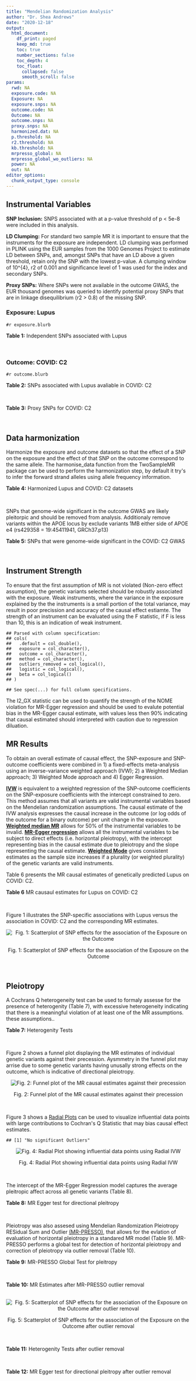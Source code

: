 ```yaml
---
title: "Mendelian Randomization Analysis"
author: "Dr. Shea Andrews"
date: "2020-12-18"
output:
  html_document:
    df_print: paged
    keep_md: true
    toc: true
    number_sections: false
    toc_depth: 4
    toc_float:
      collapsed: false
      smooth_scroll: false
params:
  rwd: NA
  exposure.code: NA
  Exposure: NA
  exposure.snps: NA
  outcome.code: NA
  Outcome: NA
  outcome.snps: NA
  proxy.snps: NA
  harmonized.dat: NA
  p.threshold: NA
  r2.threshold: NA
  kb.threshold: NA
  mrpresso_global: NA
  mrpresso_global_wo_outliers: NA
  power: NA
  out: NA
editor_options:
  chunk_output_type: console
---
```







## Instrumental Variables
**SNP Inclusion:** SNPS associated with at a p-value threshold of p < 5e-8 were included in this analysis.
<br>

**LD Clumping:** For standard two sample MR it is important to ensure that the instruments for the exposure are independent. LD clumping was performed in PLINK using the EUR samples from the 1000 Genomes Project to estimate LD between SNPs, and, amongst SNPs that have an LD above a given threshold, retain only the SNP with the lowest p-value. A clumping window of 10^{4}, r2 of 0.001 and significance level of 1 was used for the index and secondary SNPs.
<br>

**Proxy SNPs:** Where SNPs were not available in the outcome GWAS, the EUR thousand genomes was queried to identify potential proxy SNPs that are in linkage disequilibrium (r2 > 0.8) of the missing SNP.
<br>

### Exposure: Lupus
`#r exposure.blurb`
<br>

**Table 1:** Independent SNPs associated with Lupus
<div data-pagedtable="false">
  <script data-pagedtable-source type="application/json">
{"columns":[{"label":["SNP"],"name":[1],"type":["chr"],"align":["left"]},{"label":["CHROM"],"name":[2],"type":["dbl"],"align":["right"]},{"label":["POS"],"name":[3],"type":["dbl"],"align":["right"]},{"label":["REF"],"name":[4],"type":["chr"],"align":["left"]},{"label":["ALT"],"name":[5],"type":["chr"],"align":["left"]},{"label":["AF"],"name":[6],"type":["dbl"],"align":["right"]},{"label":["BETA"],"name":[7],"type":["dbl"],"align":["right"]},{"label":["SE"],"name":[8],"type":["dbl"],"align":["right"]},{"label":["Z"],"name":[9],"type":["dbl"],"align":["right"]},{"label":["P"],"name":[10],"type":["dbl"],"align":["right"]},{"label":["N"],"name":[11],"type":["dbl"],"align":["right"]},{"label":["TRAIT"],"name":[12],"type":["chr"],"align":["left"]}],"data":[{"1":"rs4661543","2":"1","3":"15229101","4":"T","5":"G","6":"0.89366400","7":"0.2744370","8":"0.04237546","9":"6.476320","10":"9.39891e-11","11":"23210","12":"Lupus"},{"1":"rs6679677","2":"1","3":"114303808","4":"C","5":"A","6":"0.13198000","7":"0.3364722","8":"0.04648538","9":"7.238238","10":"4.54552e-13","11":"23210","12":"Lupus"},{"1":"rs6671847","2":"1","3":"161478810","4":"G","5":"A","6":"0.43811600","7":"0.1988509","8":"0.02896508","9":"6.865193","10":"6.64016e-12","11":"23210","12":"Lupus"},{"1":"rs10912578","2":"1","3":"173251856","4":"A","5":"G","6":"0.69282600","7":"-0.2468600","8":"0.03099180","9":"-7.965340","10":"1.64776e-15","11":"23210","12":"Lupus"},{"1":"rs4916215","2":"1","3":"173314540","4":"C","5":"T","6":"0.77431100","7":"0.2231440","8":"0.03396932","9":"6.568970","10":"5.06636e-11","11":"23210","12":"Lupus"},{"1":"rs17849501","2":"1","3":"183542323","4":"C","5":"T","6":"0.04266520","7":"0.8109302","8":"0.04986423","9":"16.262763","10":"1.81370e-59","11":"23210","12":"Lupus"},{"1":"rs12094036","2":"1","3":"183558174","4":"T","5":"C","6":"0.06648550","7":"-0.3285041","8":"0.05785948","9":"-5.677618","10":"1.36583e-08","11":"23210","12":"Lupus"},{"1":"rs34703115","2":"2","3":"40282854","4":"T","5":"C","6":"0.05253620","7":"-0.6161861","8":"0.10477761","9":"-5.880895","10":"4.08053e-09","11":"23210","12":"Lupus"},{"1":"rs268124","2":"2","3":"65654364","4":"C","5":"T","6":"0.70927300","7":"0.1863300","8":"0.03237026","9":"5.756200","10":"8.60306e-09","11":"23210","12":"Lupus"},{"1":"rs13019891","2":"2","3":"113829869","4":"G","5":"T","6":"0.42580400","7":"-0.5621189","8":"0.02903360","9":"-19.360981","10":"1.64719e-83","11":"23210","12":"Lupus"},{"1":"rs2459611","2":"2","3":"191939187","4":"C","5":"T","6":"0.91986900","7":"0.2613650","8":"0.04524500","9":"5.776660","10":"7.62003e-09","11":"23210","12":"Lupus"},{"1":"rs4274624","2":"2","3":"191958656","4":"C","5":"T","6":"0.79354100","7":"-0.5596160","8":"0.03267912","9":"-17.124600","10":"9.73273e-66","11":"23210","12":"Lupus"},{"1":"rs10048743","2":"2","3":"213890232","4":"G","5":"T","6":"0.86960500","7":"-0.2311120","8":"0.04120563","9":"-5.608740","10":"2.03803e-08","11":"23210","12":"Lupus"},{"1":"rs10200680","2":"2","3":"223961877","4":"C","5":"T","6":"0.12876900","7":"-0.2484614","8":"0.04248350","9":"-5.848421","10":"4.96262e-09","11":"23210","12":"Lupus"},{"1":"rs2573219","2":"2","3":"233288667","4":"A","5":"C","6":"0.11355300","7":"0.5877867","8":"0.04292917","9":"13.692012","10":"1.13327e-42","11":"23210","12":"Lupus"},{"1":"rs9852014","2":"3","3":"129084581","4":"A","5":"G","6":"0.08055150","7":"0.6205765","8":"0.04927268","9":"12.594737","10":"2.25712e-36","11":"23210","12":"Lupus"},{"1":"rs1464446","2":"3","3":"146601295","4":"G","5":"T","6":"0.19522400","7":"-0.3285041","8":"0.04014973","9":"-8.181975","10":"2.79229e-16","11":"23210","12":"Lupus"},{"1":"rs13136219","2":"4","3":"102743687","4":"C","5":"T","6":"0.33503600","7":"-0.1743534","8":"0.02778696","9":"-6.274648","10":"3.50427e-10","11":"23210","12":"Lupus"},{"1":"rs4388254","2":"5","3":"133428601","4":"C","5":"T","6":"0.04080520","7":"0.3784364","8":"0.06039767","9":"6.265745","10":"3.71046e-10","11":"23210","12":"Lupus"},{"1":"rs1078324","2":"5","3":"149202268","4":"C","5":"A","6":"0.06524100","7":"-0.7133499","8":"0.07816647","9":"-9.126034","10":"7.10544e-20","11":"23210","12":"Lupus"},{"1":"rs6889239","2":"5","3":"150457771","4":"T","5":"C","6":"0.25117800","7":"0.2776317","8":"0.03173996","9":"8.747072","10":"2.18960e-18","11":"23210","12":"Lupus"},{"1":"rs2431697","2":"5","3":"159879978","4":"T","5":"C","6":"0.40740100","7":"-0.2231436","8":"0.02929643","9":"-7.616749","10":"2.60144e-14","11":"23210","12":"Lupus"},{"1":"rs12524498","2":"6","3":"31444187","4":"G","5":"T","6":"0.02318840","7":"-0.6733446","8":"0.12079282","9":"-5.574376","10":"2.48419e-08","11":"23210","12":"Lupus"},{"1":"rs389884","2":"6","3":"31940897","4":"A","5":"G","6":"0.10729800","7":"0.9282193","8":"0.04323190","9":"21.470703","10":"2.92560e-102","11":"23210","12":"Lupus"},{"1":"rs79197920","2":"6","3":"32455569","4":"C","5":"T","6":"0.65625000","7":"-0.4510760","8":"0.03341812","9":"-13.497900","10":"1.60819e-41","11":"23210","12":"Lupus"},{"1":"rs113753702","2":"6","3":"32471064","4":"T","5":"C","6":"0.43790100","7":"-0.3856625","8":"0.03422480","9":"-11.268508","10":"1.87724e-29","11":"23210","12":"Lupus"},{"1":"rs77062257","2":"6","3":"32620764","4":"A","5":"T","6":"0.16741300","7":"-0.4620355","8":"0.04802120","9":"-9.621488","10":"6.48854e-22","11":"23210","12":"Lupus"},{"1":"rs2097294","2":"6","3":"32779583","4":"C","5":"T","6":"0.00875099","7":"0.6981347","8":"0.06965172","9":"10.023223","10":"1.20508e-23","11":"23210","12":"Lupus"},{"1":"rs7768653","2":"6","3":"106574794","4":"C","5":"T","6":"0.60770100","7":"-0.2070140","8":"0.02968907","9":"-6.972740","10":"3.10827e-12","11":"23210","12":"Lupus"},{"1":"rs58721818","2":"6","3":"138243739","4":"C","5":"T","6":"0.03142030","7":"0.6575200","8":"0.07559407","9":"8.698037","10":"3.37674e-18","11":"23210","12":"Lupus"},{"1":"rs35000415","2":"7","3":"128585616","4":"C","5":"T","6":"0.14785900","7":"0.5877867","8":"0.04153895","9":"14.150252","10":"1.86090e-45","11":"23210","12":"Lupus"},{"1":"rs2736332","2":"8","3":"11339965","4":"G","5":"C","6":"0.24709300","7":"0.2776317","8":"0.03206938","9":"8.657222","10":"4.83401e-18","11":"23210","12":"Lupus"},{"1":"rs7823055","2":"8","3":"55511676","4":"G","5":"T","6":"0.57587300","7":"-0.3506570","8":"0.02862084","9":"-12.251800","10":"1.64303e-34","11":"23210","12":"Lupus"},{"1":"rs7097397","2":"10","3":"50025396","4":"G","5":"A","6":"0.35511500","7":"-0.1863296","8":"0.02871184","9":"-6.489643","10":"8.60398e-11","11":"23210","12":"Lupus"},{"1":"rs7899626","2":"10","3":"63825561","4":"C","5":"T","6":"0.32037800","7":"0.1823216","8":"0.03325319","9":"5.482830","10":"4.18576e-08","11":"23210","12":"Lupus"},{"1":"rs58688157","2":"11","3":"625085","4":"A","5":"G","6":"0.26210400","7":"-0.2231436","8":"0.03356474","9":"-6.648154","10":"2.96791e-11","11":"23210","12":"Lupus"},{"1":"rs353608","2":"11","3":"35101738","4":"A","5":"G","6":"0.53012700","7":"0.1863300","8":"0.02801977","9":"6.649930","10":"2.93228e-11","11":"23210","12":"Lupus"},{"1":"rs73050535","2":"12","3":"5012503","4":"C","5":"T","6":"0.01180100","7":"-0.7133499","8":"0.12413416","9":"-5.746604","10":"9.10536e-09","11":"23210","12":"Lupus"},{"1":"rs597808","2":"12","3":"111973358","4":"A","5":"G","6":"0.54462300","7":"-0.1625189","8":"0.02947364","9":"-5.514043","10":"3.50683e-08","11":"23210","12":"Lupus"},{"1":"rs1143679","2":"16","3":"31276811","4":"G","5":"A","6":"0.12236000","7":"0.5822156","8":"0.03998663","9":"14.560256","10":"5.02694e-48","11":"23210","12":"Lupus"},{"1":"rs13332649","2":"16","3":"85966683","4":"A","5":"G","6":"0.23690900","7":"-0.3147107","8":"0.03756825","9":"-8.377040","10":"5.42755e-17","11":"23210","12":"Lupus"},{"1":"rs143123127","2":"17","3":"38007190","4":"G","5":"A","6":"0.05919850","7":"0.4700036","8":"0.08403420","9":"5.593004","10":"2.23174e-08","11":"23210","12":"Lupus"},{"1":"rs35251378","2":"19","3":"10459969","4":"G","5":"A","6":"0.28126200","7":"-0.2357223","8":"0.03242656","9":"-7.269422","10":"3.61030e-13","11":"23210","12":"Lupus"},{"1":"rs73068668","2":"19","3":"55763262","4":"G","5":"A","6":"0.05480940","7":"-0.3147107","8":"0.05749035","9":"-5.474149","10":"4.39618e-08","11":"23210","12":"Lupus"},{"1":"rs3747093","2":"22","3":"21984379","4":"G","5":"A","6":"0.19129500","7":"0.2623643","8":"0.03450549","9":"7.603552","10":"2.88112e-14","11":"23210","12":"Lupus"}],"options":{"columns":{"min":{},"max":[10]},"rows":{"min":[10],"max":[10]},"pages":{}}}
  </script>
</div>
<br>

### Outcome: COVID: C2
`#r outcome.blurb`
<br>

**Table 2:** SNPs associated with Lupus avaliable in COVID: C2
<div data-pagedtable="false">
  <script data-pagedtable-source type="application/json">
{"columns":[{"label":["SNP"],"name":[1],"type":["chr"],"align":["left"]},{"label":["CHROM"],"name":[2],"type":["dbl"],"align":["right"]},{"label":["POS"],"name":[3],"type":["dbl"],"align":["right"]},{"label":["REF"],"name":[4],"type":["chr"],"align":["left"]},{"label":["ALT"],"name":[5],"type":["chr"],"align":["left"]},{"label":["AF"],"name":[6],"type":["dbl"],"align":["right"]},{"label":["BETA"],"name":[7],"type":["dbl"],"align":["right"]},{"label":["SE"],"name":[8],"type":["dbl"],"align":["right"]},{"label":["Z"],"name":[9],"type":["dbl"],"align":["right"]},{"label":["P"],"name":[10],"type":["dbl"],"align":["right"]},{"label":["N"],"name":[11],"type":["dbl"],"align":["right"]},{"label":["TRAIT"],"name":[12],"type":["chr"],"align":["left"]}],"data":[{"1":"rs4661543","2":"1","3":"15229101","4":"T","5":"G","6":"0.87520","7":"0.03500100","8":"0.019263","9":"1.81700670","10":"0.06922","11":"1342115","12":"covid_vs._population__eur"},{"1":"rs6679677","2":"1","3":"114303808","4":"C","5":"A","6":"0.12420","7":"-0.00375900","8":"0.017786","9":"-0.21134600","10":"0.83260","11":"1393695","12":"covid_vs._population__eur"},{"1":"rs6671847","2":"1","3":"161478810","4":"G","5":"A","6":"0.49040","7":"-0.00068728","8":"0.011037","9":"-0.06227054","10":"0.95030","11":"1377356","12":"covid_vs._population__eur"},{"1":"rs10912578","2":"1","3":"173251856","4":"A","5":"G","6":"0.67620","7":"-0.00962050","8":"0.012163","9":"-0.79096440","10":"0.42900","11":"1368900","12":"covid_vs._population__eur"},{"1":"rs4916215","2":"1","3":"173314540","4":"C","5":"T","6":"0.74240","7":"-0.02454200","8":"0.011818","9":"-2.07666272","10":"0.03783","11":"1388076","12":"covid_vs._population__eur"},{"1":"rs17849501","2":"1","3":"183542323","4":"C","5":"T","6":"0.05433","7":"-0.01777200","8":"0.024633","9":"-0.72147120","10":"0.47060","11":"1388076","12":"covid_vs._population__eur"},{"1":"rs12094036","2":"1","3":"183558174","4":"T","5":"C","6":"0.08572","7":"0.02852200","8":"0.019647","9":"1.45172291","10":"0.14660","11":"1388076","12":"covid_vs._population__eur"},{"1":"rs34703115","2":"2","3":"40282854","4":"T","5":"C","6":"0.03704","7":"-0.01998000","8":"0.029964","9":"-0.66680016","10":"0.50490","11":"1393695","12":"covid_vs._population__eur"},{"1":"rs268124","2":"2","3":"65654364","4":"C","5":"T","6":"0.71270","7":"-0.01387800","8":"0.012342","9":"-1.12445309","10":"0.26080","11":"1383639","12":"covid_vs._population__eur"},{"1":"rs13019891","2":"2","3":"113829869","4":"G","5":"T","6":"0.45130","7":"-0.00024840","8":"0.010830","9":"-0.02293629","10":"0.98170","11":"1383639","12":"covid_vs._population__eur"},{"1":"rs2459611","2":"2","3":"191939187","4":"C","5":"T","6":"0.90470","7":"0.01834300","8":"0.021945","9":"0.83586238","10":"0.40320","11":"1383639","12":"covid_vs._population__eur"},{"1":"rs4274624","2":"2","3":"191958656","4":"C","5":"T","6":"0.77220","7":"0.01726200","8":"0.017262","9":"1.00000000","10":"0.31730","11":"1298710","12":"covid_vs._population__eur"},{"1":"rs10048743","2":"2","3":"213890232","4":"G","5":"T","6":"0.83940","7":"-0.01020200","8":"0.015093","9":"-0.67594249","10":"0.49910","11":"1393692","12":"covid_vs._population__eur"},{"1":"rs10200680","2":"2","3":"223961877","4":"C","5":"T","6":"0.15220","7":"0.02346300","8":"0.014739","9":"1.59189904","10":"0.11140","11":"1393695","12":"covid_vs._population__eur"},{"1":"rs2573219","2":"2","3":"233288667","4":"A","5":"C","6":"0.09772","7":"-0.02769800","8":"0.018165","9":"-1.52480044","10":"0.12730","11":"1393695","12":"covid_vs._population__eur"},{"1":"rs9852014","2":"3","3":"129084581","4":"A","5":"G","6":"0.08196","7":"0.00571600","8":"0.020434","9":"0.27972986","10":"0.77970","11":"1383639","12":"covid_vs._population__eur"},{"1":"rs1464446","2":"3","3":"146601295","4":"G","5":"T","6":"0.19690","7":"-0.00186940","8":"0.013925","9":"-0.13424776","10":"0.89320","11":"1383911","12":"covid_vs._population__eur"},{"1":"rs13136219","2":"4","3":"102743687","4":"C","5":"T","6":"0.35930","7":"-0.00310060","8":"0.010755","9":"-0.28829382","10":"0.77310","11":"1393695","12":"covid_vs._population__eur"},{"1":"rs4388254","2":"5","3":"133428601","4":"C","5":"T","6":"0.06114","7":"-0.01474000","8":"0.025579","9":"-0.57625396","10":"0.56450","11":"1383639","12":"covid_vs._population__eur"},{"1":"rs1078324","2":"5","3":"149202268","4":"C","5":"A","6":"0.06219","7":"0.00646900","8":"0.022181","9":"0.29164600","10":"0.77060","11":"1393031","12":"covid_vs._population__eur"},{"1":"rs6889239","2":"5","3":"150457771","4":"T","5":"C","6":"0.25270","7":"-0.00959890","8":"0.012335","9":"-0.77818403","10":"0.43650","11":"1383639","12":"covid_vs._population__eur"},{"1":"rs2431697","2":"5","3":"159879978","4":"T","5":"C","6":"0.41720","7":"-0.02587200","8":"0.010485","9":"-2.46752504","10":"0.01361","11":"1393695","12":"covid_vs._population__eur"},{"1":"rs12524498","2":"6","3":"31444187","4":"G","5":"T","6":"0.03074","7":"0.03066600","8":"0.038404","9":"0.79851057","10":"0.42460","11":"1363645","12":"covid_vs._population__eur"},{"1":"rs389884","2":"6","3":"31940897","4":"A","5":"G","6":"0.11410","7":"-0.03840600","8":"0.018127","9":"-2.11871793","10":"0.03411","11":"1367760","12":"covid_vs._population__eur"},{"1":"rs77062257","2":"6","3":"32620764","4":"A","5":"T","6":"0.17790","7":"-0.03661400","8":"0.019738","9":"-1.85500051","10":"0.06360","11":"1003692","12":"covid_vs._population__eur"},{"1":"rs7768653","2":"6","3":"106574794","4":"C","5":"T","6":"0.57990","7":"0.00560330","8":"0.010732","9":"0.52211144","10":"0.60160","11":"1393031","12":"covid_vs._population__eur"},{"1":"rs58721818","2":"6","3":"138243739","4":"C","5":"T","6":"0.03517","7":"-0.03636200","8":"0.030825","9":"-1.17962693","10":"0.23810","11":"1393994","12":"covid_vs._population__eur"},{"1":"rs35000415","2":"7","3":"128585616","4":"C","5":"T","6":"0.13230","7":"0.01307100","8":"0.016473","9":"0.79348024","10":"0.42750","11":"1393995","12":"covid_vs._population__eur"},{"1":"rs2736332","2":"8","3":"11339965","4":"G","5":"C","6":"0.26020","7":"0.00309320","8":"0.011844","9":"0.26116177","10":"0.79400","11":"1393995","12":"covid_vs._population__eur"},{"1":"rs7823055","2":"8","3":"55511676","4":"G","5":"T","6":"0.56720","7":"0.02013600","8":"0.011502","9":"1.75065206","10":"0.08000","11":"1374519","12":"covid_vs._population__eur"},{"1":"rs7097397","2":"10","3":"50025396","4":"G","5":"A","6":"0.36720","7":"0.00719800","8":"0.010723","9":"0.67126737","10":"0.50200","11":"1393695","12":"covid_vs._population__eur"},{"1":"rs7899626","2":"10","3":"63825561","4":"C","5":"T","6":"0.32870","7":"0.00924020","8":"0.011634","9":"0.79424102","10":"0.42700","11":"1383639","12":"covid_vs._population__eur"},{"1":"rs58688157","2":"11","3":"625085","4":"A","5":"G","6":"0.25560","7":"0.00870480","8":"0.012131","9":"0.71756656","10":"0.47300","11":"1383639","12":"covid_vs._population__eur"},{"1":"rs353608","2":"11","3":"35101738","4":"A","5":"G","6":"0.51620","7":"0.00496870","8":"0.010825","9":"0.45900231","10":"0.64620","11":"1382975","12":"covid_vs._population__eur"},{"1":"rs73050535","2":"12","3":"5012503","4":"C","5":"T","6":"0.02308","7":"0.01788500","8":"0.036765","9":"0.48646811","10":"0.62660","11":"1387712","12":"covid_vs._population__eur"},{"1":"rs597808","2":"12","3":"111973358","4":"A","5":"G","6":"0.55100","7":"0.02314700","8":"0.010934","9":"2.11697457","10":"0.03426","11":"1377578","12":"covid_vs._population__eur"},{"1":"rs1143679","2":"16","3":"31276811","4":"G","5":"A","6":"0.11640","7":"-0.02937700","8":"0.017035","9":"-1.72450837","10":"0.08462","11":"1377878","12":"covid_vs._population__eur"},{"1":"rs13332649","2":"16","3":"85966683","4":"A","5":"G","6":"0.25580","7":"0.02694500","8":"0.012770","9":"2.11002349","10":"0.03486","11":"1393695","12":"covid_vs._population__eur"},{"1":"rs35251378","2":"19","3":"10459969","4":"G","5":"A","6":"0.27870","7":"0.02175800","8":"0.011940","9":"1.82227806","10":"0.06843","11":"1383639","12":"covid_vs._population__eur"},{"1":"rs73068668","2":"19","3":"55763262","4":"G","5":"A","6":"0.07797","7":"-0.04591500","8":"0.021013","9":"-2.18507591","10":"0.02888","11":"1383639","12":"covid_vs._population__eur"},{"1":"rs3747093","2":"22","3":"21984379","4":"G","5":"A","6":"0.22420","7":"0.00170940","8":"0.013636","9":"0.12535934","10":"0.90020","11":"1383639","12":"covid_vs._population__eur"},{"1":"rs79197920","2":"NA","3":"NA","4":"NA","5":"NA","6":"NA","7":"NA","8":"NA","9":"NA","10":"NA","11":"NA","12":"NA"},{"1":"rs113753702","2":"NA","3":"NA","4":"NA","5":"NA","6":"NA","7":"NA","8":"NA","9":"NA","10":"NA","11":"NA","12":"NA"},{"1":"rs2097294","2":"NA","3":"NA","4":"NA","5":"NA","6":"NA","7":"NA","8":"NA","9":"NA","10":"NA","11":"NA","12":"NA"},{"1":"rs143123127","2":"NA","3":"NA","4":"NA","5":"NA","6":"NA","7":"NA","8":"NA","9":"NA","10":"NA","11":"NA","12":"NA"}],"options":{"columns":{"min":{},"max":[10]},"rows":{"min":[10],"max":[10]},"pages":{}}}
  </script>
</div>
<br>

**Table 3:** Proxy SNPs for COVID: C2
<div data-pagedtable="false">
  <script data-pagedtable-source type="application/json">
{"columns":[{"label":["target_snp"],"name":[1],"type":["chr"],"align":["left"]},{"label":["proxy_snp"],"name":[2],"type":["chr"],"align":["left"]},{"label":["ld.r2"],"name":[3],"type":["dbl"],"align":["right"]},{"label":["Dprime"],"name":[4],"type":["dbl"],"align":["right"]},{"label":["PHASE"],"name":[5],"type":["chr"],"align":["left"]},{"label":["X12"],"name":[6],"type":["lgl"],"align":["right"]},{"label":["CHROM"],"name":[7],"type":["dbl"],"align":["right"]},{"label":["POS"],"name":[8],"type":["dbl"],"align":["right"]},{"label":["REF.proxy"],"name":[9],"type":["chr"],"align":["left"]},{"label":["ALT.proxy"],"name":[10],"type":["lgl"],"align":["right"]},{"label":["AF"],"name":[11],"type":["dbl"],"align":["right"]},{"label":["BETA"],"name":[12],"type":["dbl"],"align":["right"]},{"label":["SE"],"name":[13],"type":["dbl"],"align":["right"]},{"label":["Z"],"name":[14],"type":["dbl"],"align":["right"]},{"label":["P"],"name":[15],"type":["dbl"],"align":["right"]},{"label":["N"],"name":[16],"type":["dbl"],"align":["right"]},{"label":["TRAIT"],"name":[17],"type":["chr"],"align":["left"]},{"label":["ref"],"name":[18],"type":["chr"],"align":["left"]},{"label":["ref.proxy"],"name":[19],"type":["lgl"],"align":["right"]},{"label":["alt"],"name":[20],"type":["chr"],"align":["left"]},{"label":["alt.proxy"],"name":[21],"type":["chr"],"align":["left"]},{"label":["ALT"],"name":[22],"type":["chr"],"align":["left"]},{"label":["REF"],"name":[23],"type":["chr"],"align":["left"]},{"label":["proxy.outcome"],"name":[24],"type":["lgl"],"align":["right"]}],"data":[{"1":"rs143123127","2":"rs112876941","3":"1","4":"1","5":"AT/GA","6":"NA","7":"17","8":"37922804","9":"A","10":"TRUE","11":"0.04824","12":"0.017841","13":"0.028443","14":"0.6272545","15":"0.5305","16":"1393695","17":"covid_vs._population__eur","18":"A","19":"TRUE","20":"G","21":"A","22":"A","23":"G","24":"TRUE"},{"1":"rs79197920","2":"NA","3":"NA","4":"NA","5":"NA","6":"NA","7":"NA","8":"NA","9":"NA","10":"NA","11":"NA","12":"NA","13":"NA","14":"NA","15":"NA","16":"NA","17":"NA","18":"NA","19":"NA","20":"NA","21":"NA","22":"NA","23":"NA","24":"NA"},{"1":"rs113753702","2":"NA","3":"NA","4":"NA","5":"NA","6":"NA","7":"NA","8":"NA","9":"NA","10":"NA","11":"NA","12":"NA","13":"NA","14":"NA","15":"NA","16":"NA","17":"NA","18":"NA","19":"NA","20":"NA","21":"NA","22":"NA","23":"NA","24":"NA"},{"1":"rs2097294","2":"NA","3":"NA","4":"NA","5":"NA","6":"NA","7":"NA","8":"NA","9":"NA","10":"NA","11":"NA","12":"NA","13":"NA","14":"NA","15":"NA","16":"NA","17":"NA","18":"NA","19":"NA","20":"NA","21":"NA","22":"NA","23":"NA","24":"NA"}],"options":{"columns":{"min":{},"max":[10]},"rows":{"min":[10],"max":[10]},"pages":{}}}
  </script>
</div>
<br>

## Data harmonization
Harmonize the exposure and outcome datasets so that the effect of a SNP on the exposure and the effect of that SNP on the outcome correspond to the same allele. The harmonise_data function from the TwoSampleMR package can be used to perform the harmonization step, by default it try's to infer the forward strand alleles using allele frequency information.
<br>

**Table 4:** Harmonized Lupus and COVID: C2 datasets
<div data-pagedtable="false">
  <script data-pagedtable-source type="application/json">
{"columns":[{"label":["SNP"],"name":[1],"type":["chr"],"align":["left"]},{"label":["effect_allele.exposure"],"name":[2],"type":["chr"],"align":["left"]},{"label":["other_allele.exposure"],"name":[3],"type":["chr"],"align":["left"]},{"label":["effect_allele.outcome"],"name":[4],"type":["chr"],"align":["left"]},{"label":["other_allele.outcome"],"name":[5],"type":["chr"],"align":["left"]},{"label":["beta.exposure"],"name":[6],"type":["dbl"],"align":["right"]},{"label":["beta.outcome"],"name":[7],"type":["dbl"],"align":["right"]},{"label":["eaf.exposure"],"name":[8],"type":["dbl"],"align":["right"]},{"label":["eaf.outcome"],"name":[9],"type":["dbl"],"align":["right"]},{"label":["remove"],"name":[10],"type":["lgl"],"align":["right"]},{"label":["palindromic"],"name":[11],"type":["lgl"],"align":["right"]},{"label":["ambiguous"],"name":[12],"type":["lgl"],"align":["right"]},{"label":["id.outcome"],"name":[13],"type":["chr"],"align":["left"]},{"label":["chr.outcome"],"name":[14],"type":["dbl"],"align":["right"]},{"label":["pos.outcome"],"name":[15],"type":["dbl"],"align":["right"]},{"label":["se.outcome"],"name":[16],"type":["dbl"],"align":["right"]},{"label":["z.outcome"],"name":[17],"type":["dbl"],"align":["right"]},{"label":["pval.outcome"],"name":[18],"type":["dbl"],"align":["right"]},{"label":["samplesize.outcome"],"name":[19],"type":["dbl"],"align":["right"]},{"label":["outcome"],"name":[20],"type":["chr"],"align":["left"]},{"label":["mr_keep.outcome"],"name":[21],"type":["lgl"],"align":["right"]},{"label":["pval_origin.outcome"],"name":[22],"type":["chr"],"align":["left"]},{"label":["chr.exposure"],"name":[23],"type":["dbl"],"align":["right"]},{"label":["pos.exposure"],"name":[24],"type":["dbl"],"align":["right"]},{"label":["se.exposure"],"name":[25],"type":["dbl"],"align":["right"]},{"label":["z.exposure"],"name":[26],"type":["dbl"],"align":["right"]},{"label":["pval.exposure"],"name":[27],"type":["dbl"],"align":["right"]},{"label":["samplesize.exposure"],"name":[28],"type":["dbl"],"align":["right"]},{"label":["exposure"],"name":[29],"type":["chr"],"align":["left"]},{"label":["mr_keep.exposure"],"name":[30],"type":["lgl"],"align":["right"]},{"label":["pval_origin.exposure"],"name":[31],"type":["chr"],"align":["left"]},{"label":["id.exposure"],"name":[32],"type":["chr"],"align":["left"]},{"label":["action"],"name":[33],"type":["dbl"],"align":["right"]},{"label":["mr_keep"],"name":[34],"type":["lgl"],"align":["right"]},{"label":["pt"],"name":[35],"type":["dbl"],"align":["right"]},{"label":["pleitropy_keep"],"name":[36],"type":["lgl"],"align":["right"]},{"label":["mrpresso_RSSobs"],"name":[37],"type":["dbl"],"align":["right"]},{"label":["mrpresso_pval"],"name":[38],"type":["dbl"],"align":["right"]},{"label":["mrpresso_keep"],"name":[39],"type":["lgl"],"align":["right"]}],"data":[{"1":"rs10048743","2":"T","3":"G","4":"T","5":"G","6":"-0.2311120","7":"-0.01020200","8":"0.8696050","9":"0.83940","10":"FALSE","11":"FALSE","12":"FALSE","13":"woQJsp","14":"2","15":"213890232","16":"0.015093","17":"-0.67594249","18":"0.49910","19":"1393692","20":"covidhgi2020anaC2v4eur23andMe","21":"TRUE","22":"reported","23":"2","24":"213890232","25":"0.04120563","26":"-5.608740","27":"2.03803e-08","28":"23210","29":"Betham2015lupus","30":"TRUE","31":"reported","32":"NCPmuj","33":"2","34":"TRUE","35":"5e-08","36":"TRUE","37":"1.938339e-04","38":"1.0000","39":"TRUE"},{"1":"rs10200680","2":"T","3":"C","4":"T","5":"C","6":"-0.2484614","7":"0.02346300","8":"0.1287690","9":"0.15220","10":"FALSE","11":"FALSE","12":"FALSE","13":"woQJsp","14":"2","15":"223961877","16":"0.014739","17":"1.59189904","18":"0.11140","19":"1393695","20":"covidhgi2020anaC2v4eur23andMe","21":"TRUE","22":"reported","23":"2","24":"223961877","25":"0.04248350","26":"-5.848421","27":"4.96262e-09","28":"23210","29":"Betham2015lupus","30":"TRUE","31":"reported","32":"NCPmuj","33":"2","34":"TRUE","35":"5e-08","36":"TRUE","37":"3.932246e-04","38":"1.0000","39":"TRUE"},{"1":"rs1078324","2":"A","3":"C","4":"A","5":"C","6":"-0.7133499","7":"0.00646900","8":"0.0652410","9":"0.06219","10":"FALSE","11":"FALSE","12":"FALSE","13":"woQJsp","14":"5","15":"149202268","16":"0.022181","17":"0.29164600","18":"0.77060","19":"1393031","20":"covidhgi2020anaC2v4eur23andMe","21":"TRUE","22":"reported","23":"5","24":"149202268","25":"0.07816647","26":"-9.126034","27":"7.10544e-20","28":"23210","29":"Betham2015lupus","30":"TRUE","31":"reported","32":"NCPmuj","33":"2","34":"TRUE","35":"5e-08","36":"TRUE","37":"2.313566e-05","38":"1.0000","39":"TRUE"},{"1":"rs10912578","2":"G","3":"A","4":"G","5":"A","6":"-0.2468600","7":"-0.00962050","8":"0.6928260","9":"0.67620","10":"FALSE","11":"FALSE","12":"FALSE","13":"woQJsp","14":"1","15":"173251856","16":"0.012163","17":"-0.79096440","18":"0.42900","19":"1368900","20":"covidhgi2020anaC2v4eur23andMe","21":"TRUE","22":"reported","23":"1","24":"173251856","25":"0.03099180","26":"-7.965340","27":"1.64776e-15","28":"23210","29":"Betham2015lupus","30":"TRUE","31":"reported","32":"NCPmuj","33":"2","34":"TRUE","35":"5e-08","36":"TRUE","37":"1.871580e-04","38":"1.0000","39":"TRUE"},{"1":"rs1143679","2":"A","3":"G","4":"A","5":"G","6":"0.5822156","7":"-0.02937700","8":"0.1223600","9":"0.11640","10":"FALSE","11":"FALSE","12":"FALSE","13":"woQJsp","14":"16","15":"31276811","16":"0.017035","17":"-1.72450837","18":"0.08462","19":"1377878","20":"covidhgi2020anaC2v4eur23andMe","21":"TRUE","22":"reported","23":"16","24":"31276811","25":"0.03998663","26":"14.560256","27":"5.02694e-48","28":"23210","29":"Betham2015lupus","30":"TRUE","31":"reported","32":"NCPmuj","33":"2","34":"TRUE","35":"5e-08","36":"TRUE","37":"4.551073e-04","38":"1.0000","39":"TRUE"},{"1":"rs12094036","2":"C","3":"T","4":"C","5":"T","6":"-0.3285041","7":"0.02852200","8":"0.0664855","9":"0.08572","10":"FALSE","11":"FALSE","12":"FALSE","13":"woQJsp","14":"1","15":"183558174","16":"0.019647","17":"1.45172291","18":"0.14660","19":"1388076","20":"covidhgi2020anaC2v4eur23andMe","21":"TRUE","22":"reported","23":"1","24":"183558174","25":"0.05785948","26":"-5.677618","27":"1.36583e-08","28":"23210","29":"Betham2015lupus","30":"TRUE","31":"reported","32":"NCPmuj","33":"2","34":"TRUE","35":"5e-08","36":"TRUE","37":"5.609909e-04","38":"1.0000","39":"TRUE"},{"1":"rs12524498","2":"T","3":"G","4":"T","5":"G","6":"-0.6733446","7":"0.03066600","8":"0.0231884","9":"0.03074","10":"FALSE","11":"FALSE","12":"FALSE","13":"woQJsp","14":"6","15":"31444187","16":"0.038404","17":"0.79851057","18":"0.42460","19":"1363645","20":"covidhgi2020anaC2v4eur23andMe","21":"TRUE","22":"reported","23":"6","24":"31444187","25":"0.12079282","26":"-5.574376","27":"2.48419e-08","28":"23210","29":"Betham2015lupus","30":"TRUE","31":"reported","32":"NCPmuj","33":"2","34":"TRUE","35":"5e-08","36":"TRUE","37":"4.186112e-04","38":"1.0000","39":"TRUE"},{"1":"rs13019891","2":"T","3":"G","4":"T","5":"G","6":"-0.5621189","7":"-0.00024840","8":"0.4258040","9":"0.45130","10":"FALSE","11":"FALSE","12":"FALSE","13":"woQJsp","14":"2","15":"113829869","16":"0.010830","17":"-0.02293629","18":"0.98170","19":"1383639","20":"covidhgi2020anaC2v4eur23andMe","21":"TRUE","22":"reported","23":"2","24":"113829869","25":"0.02903360","26":"-19.360981","27":"1.64719e-83","28":"23210","29":"Betham2015lupus","30":"TRUE","31":"reported","32":"NCPmuj","33":"2","34":"TRUE","35":"5e-08","36":"TRUE","37":"1.013288e-04","38":"1.0000","39":"TRUE"},{"1":"rs13136219","2":"T","3":"C","4":"T","5":"C","6":"-0.1743534","7":"-0.00310060","8":"0.3350360","9":"0.35930","10":"FALSE","11":"FALSE","12":"FALSE","13":"woQJsp","14":"4","15":"102743687","16":"0.010755","17":"-0.28829382","18":"0.77310","19":"1393695","20":"covidhgi2020anaC2v4eur23andMe","21":"TRUE","22":"reported","23":"4","24":"102743687","25":"0.02778696","26":"-6.274648","27":"3.50427e-10","28":"23210","29":"Betham2015lupus","30":"TRUE","31":"reported","32":"NCPmuj","33":"2","34":"TRUE","35":"5e-08","36":"TRUE","37":"3.446217e-05","38":"1.0000","39":"TRUE"},{"1":"rs13332649","2":"G","3":"A","4":"G","5":"A","6":"-0.3147107","7":"0.02694500","8":"0.2369090","9":"0.25580","10":"FALSE","11":"FALSE","12":"FALSE","13":"woQJsp","14":"16","15":"85966683","16":"0.012770","17":"2.11002349","18":"0.03486","19":"1393695","20":"covidhgi2020anaC2v4eur23andMe","21":"TRUE","22":"reported","23":"16","24":"85966683","25":"0.03756825","26":"-8.377040","27":"5.42755e-17","28":"23210","29":"Betham2015lupus","30":"TRUE","31":"reported","32":"NCPmuj","33":"2","34":"TRUE","35":"5e-08","36":"TRUE","37":"5.110982e-04","38":"1.0000","39":"TRUE"},{"1":"rs143123127","2":"A","3":"G","4":"A","5":"G","6":"0.4700036","7":"0.01784100","8":"0.0591985","9":"0.04824","10":"FALSE","11":"FALSE","12":"FALSE","13":"woQJsp","14":"17","15":"37922804","16":"0.028443","17":"0.62725451","18":"0.53050","19":"1393695","20":"covidhgi2020anaC2v4eur23andMe","21":"TRUE","22":"reported","23":"17","24":"38007190","25":"0.08403420","26":"5.593004","27":"2.23174e-08","28":"23210","29":"Betham2015lupus","30":"TRUE","31":"reported","32":"NCPmuj","33":"2","34":"TRUE","35":"5e-08","36":"TRUE","37":"6.461356e-04","38":"1.0000","39":"TRUE"},{"1":"rs1464446","2":"T","3":"G","4":"T","5":"G","6":"-0.3285041","7":"-0.00186940","8":"0.1952240","9":"0.19690","10":"FALSE","11":"FALSE","12":"FALSE","13":"woQJsp","14":"3","15":"146601295","16":"0.013925","17":"-0.13424776","18":"0.89320","19":"1383911","20":"covidhgi2020anaC2v4eur23andMe","21":"TRUE","22":"reported","23":"3","24":"146601295","25":"0.04014973","26":"-8.181975","27":"2.79229e-16","28":"23210","29":"Betham2015lupus","30":"TRUE","31":"reported","32":"NCPmuj","33":"2","34":"TRUE","35":"5e-08","36":"TRUE","37":"5.084704e-05","38":"1.0000","39":"TRUE"},{"1":"rs17849501","2":"T","3":"C","4":"T","5":"C","6":"0.8109302","7":"-0.01777200","8":"0.0426652","9":"0.05433","10":"FALSE","11":"FALSE","12":"FALSE","13":"woQJsp","14":"1","15":"183542323","16":"0.024633","17":"-0.72147120","18":"0.47060","19":"1388076","20":"covidhgi2020anaC2v4eur23andMe","21":"TRUE","22":"reported","23":"1","24":"183542323","25":"0.04986423","26":"16.262763","27":"1.81370e-59","28":"23210","29":"Betham2015lupus","30":"TRUE","31":"reported","32":"NCPmuj","33":"2","34":"TRUE","35":"5e-08","36":"TRUE","37":"2.929023e-05","38":"1.0000","39":"TRUE"},{"1":"rs2431697","2":"C","3":"T","4":"C","5":"T","6":"-0.2231436","7":"-0.02587200","8":"0.4074010","9":"0.41720","10":"FALSE","11":"FALSE","12":"FALSE","13":"woQJsp","14":"5","15":"159879978","16":"0.010485","17":"-2.46752504","18":"0.01361","19":"1393695","20":"covidhgi2020anaC2v4eur23andMe","21":"TRUE","22":"reported","23":"5","24":"159879978","25":"0.02929643","26":"-7.616749","27":"2.60144e-14","28":"23210","29":"Betham2015lupus","30":"TRUE","31":"reported","32":"NCPmuj","33":"2","34":"TRUE","35":"5e-08","36":"TRUE","37":"8.928357e-04","38":"0.2772","39":"TRUE"},{"1":"rs2459611","2":"T","3":"C","4":"T","5":"C","6":"0.2613650","7":"0.01834300","8":"0.9198690","9":"0.90470","10":"FALSE","11":"FALSE","12":"FALSE","13":"woQJsp","14":"2","15":"191939187","16":"0.021945","17":"0.83586238","18":"0.40320","19":"1383639","20":"covidhgi2020anaC2v4eur23andMe","21":"TRUE","22":"reported","23":"2","24":"191939187","25":"0.04524500","26":"5.776660","27":"7.62003e-09","28":"23210","29":"Betham2015lupus","30":"TRUE","31":"reported","32":"NCPmuj","33":"2","34":"TRUE","35":"5e-08","36":"TRUE","37":"5.076260e-04","38":"1.0000","39":"TRUE"},{"1":"rs2573219","2":"C","3":"A","4":"C","5":"A","6":"0.5877867","7":"-0.02769800","8":"0.1135530","9":"0.09772","10":"FALSE","11":"FALSE","12":"FALSE","13":"woQJsp","14":"2","15":"233288667","16":"0.018165","17":"-1.52480044","18":"0.12730","19":"1393695","20":"covidhgi2020anaC2v4eur23andMe","21":"TRUE","22":"reported","23":"2","24":"233288667","25":"0.04292917","26":"13.692012","27":"1.13327e-42","28":"23210","29":"Betham2015lupus","30":"TRUE","31":"reported","32":"NCPmuj","33":"2","34":"TRUE","35":"5e-08","36":"TRUE","37":"3.756731e-04","38":"1.0000","39":"TRUE"},{"1":"rs268124","2":"T","3":"C","4":"T","5":"C","6":"0.1863300","7":"-0.01387800","8":"0.7092730","9":"0.71270","10":"FALSE","11":"FALSE","12":"FALSE","13":"woQJsp","14":"2","15":"65654364","16":"0.012342","17":"-1.12445309","18":"0.26080","19":"1383639","20":"covidhgi2020anaC2v4eur23andMe","21":"TRUE","22":"reported","23":"2","24":"65654364","25":"0.03237026","26":"5.756200","27":"8.60306e-09","28":"23210","29":"Betham2015lupus","30":"TRUE","31":"reported","32":"NCPmuj","33":"2","34":"TRUE","35":"5e-08","36":"TRUE","37":"1.228834e-04","38":"1.0000","39":"TRUE"},{"1":"rs2736332","2":"C","3":"G","4":"C","5":"G","6":"0.2776317","7":"0.00309320","8":"0.2470930","9":"0.26020","10":"FALSE","11":"TRUE","12":"FALSE","13":"woQJsp","14":"8","15":"11339965","16":"0.011844","17":"0.26116177","18":"0.79400","19":"1393995","20":"covidhgi2020anaC2v4eur23andMe","21":"TRUE","22":"reported","23":"8","24":"11339965","25":"0.03206938","26":"8.657222","27":"4.83401e-18","28":"23210","29":"Betham2015lupus","30":"TRUE","31":"reported","32":"NCPmuj","33":"2","34":"TRUE","35":"5e-08","36":"TRUE","37":"5.733641e-05","38":"1.0000","39":"TRUE"},{"1":"rs34703115","2":"C","3":"T","4":"C","5":"T","6":"-0.6161861","7":"-0.01998000","8":"0.0525362","9":"0.03704","10":"FALSE","11":"FALSE","12":"FALSE","13":"woQJsp","14":"2","15":"40282854","16":"0.029964","17":"-0.66680016","18":"0.50490","19":"1393695","20":"covidhgi2020anaC2v4eur23andMe","21":"TRUE","22":"reported","23":"2","24":"40282854","25":"0.10477761","26":"-5.880895","27":"4.08053e-09","28":"23210","29":"Betham2015lupus","30":"TRUE","31":"reported","32":"NCPmuj","33":"2","34":"TRUE","35":"5e-08","36":"TRUE","37":"9.036047e-04","38":"1.0000","39":"TRUE"},{"1":"rs35000415","2":"T","3":"C","4":"T","5":"C","6":"0.5877867","7":"0.01307100","8":"0.1478590","9":"0.13230","10":"FALSE","11":"FALSE","12":"FALSE","13":"woQJsp","14":"7","15":"128585616","16":"0.016473","17":"0.79348024","18":"0.42750","19":"1393995","20":"covidhgi2020anaC2v4eur23andMe","21":"TRUE","22":"reported","23":"7","24":"128585616","25":"0.04153895","26":"14.150252","27":"1.86090e-45","28":"23210","29":"Betham2015lupus","30":"TRUE","31":"reported","32":"NCPmuj","33":"2","34":"TRUE","35":"5e-08","36":"TRUE","37":"5.472982e-04","38":"1.0000","39":"TRUE"},{"1":"rs35251378","2":"A","3":"G","4":"A","5":"G","6":"-0.2357223","7":"0.02175800","8":"0.2812620","9":"0.27870","10":"FALSE","11":"FALSE","12":"FALSE","13":"woQJsp","14":"19","15":"10459969","16":"0.011940","17":"1.82227806","18":"0.06843","19":"1383639","20":"covidhgi2020anaC2v4eur23andMe","21":"TRUE","22":"reported","23":"19","24":"10459969","25":"0.03242656","26":"-7.269422","27":"3.61030e-13","28":"23210","29":"Betham2015lupus","30":"TRUE","31":"reported","32":"NCPmuj","33":"2","34":"TRUE","35":"5e-08","36":"TRUE","37":"3.379750e-04","38":"1.0000","39":"TRUE"},{"1":"rs353608","2":"G","3":"A","4":"G","5":"A","6":"0.1863300","7":"0.00496870","8":"0.5301270","9":"0.51620","10":"FALSE","11":"FALSE","12":"FALSE","13":"woQJsp","14":"11","15":"35101738","16":"0.010825","17":"0.45900231","18":"0.64620","19":"1382975","20":"covidhgi2020anaC2v4eur23andMe","21":"TRUE","22":"reported","23":"11","24":"35101738","25":"0.02801977","26":"6.649930","27":"2.93228e-11","28":"23210","29":"Betham2015lupus","30":"TRUE","31":"reported","32":"NCPmuj","33":"2","34":"TRUE","35":"5e-08","36":"TRUE","37":"6.331753e-05","38":"1.0000","39":"TRUE"},{"1":"rs3747093","2":"A","3":"G","4":"A","5":"G","6":"0.2623643","7":"0.00170940","8":"0.1912950","9":"0.22420","10":"FALSE","11":"FALSE","12":"FALSE","13":"woQJsp","14":"22","15":"21984379","16":"0.013636","17":"0.12535934","18":"0.90020","19":"1383639","20":"covidhgi2020anaC2v4eur23andMe","21":"TRUE","22":"reported","23":"22","24":"21984379","25":"0.03450549","26":"7.603552","27":"2.88112e-14","28":"23210","29":"Betham2015lupus","30":"TRUE","31":"reported","32":"NCPmuj","33":"2","34":"TRUE","35":"5e-08","36":"TRUE","37":"3.447444e-05","38":"1.0000","39":"TRUE"},{"1":"rs389884","2":"G","3":"A","4":"G","5":"A","6":"0.9282193","7":"-0.03840600","8":"0.1072980","9":"0.11410","10":"FALSE","11":"FALSE","12":"FALSE","13":"woQJsp","14":"6","15":"31940897","16":"0.018127","17":"-2.11871793","18":"0.03411","19":"1367760","20":"covidhgi2020anaC2v4eur23andMe","21":"TRUE","22":"reported","23":"6","24":"31940897","25":"0.04323190","26":"21.470703","27":"2.92560e-102","28":"23210","29":"Betham2015lupus","30":"TRUE","31":"reported","32":"NCPmuj","33":"2","34":"TRUE","35":"5e-08","36":"TRUE","37":"7.186242e-04","38":"1.0000","39":"TRUE"},{"1":"rs4274624","2":"T","3":"C","4":"T","5":"C","6":"-0.5596160","7":"0.01726200","8":"0.7935410","9":"0.77220","10":"FALSE","11":"FALSE","12":"FALSE","13":"woQJsp","14":"2","15":"191958656","16":"0.017262","17":"1.00000000","18":"0.31730","19":"1298710","20":"covidhgi2020anaC2v4eur23andMe","21":"TRUE","22":"reported","23":"2","24":"191958656","25":"0.03267912","26":"-17.124600","27":"9.73273e-66","28":"23210","29":"Betham2015lupus","30":"TRUE","31":"reported","32":"NCPmuj","33":"2","34":"TRUE","35":"5e-08","36":"TRUE","37":"8.005263e-05","38":"1.0000","39":"TRUE"},{"1":"rs4388254","2":"T","3":"C","4":"T","5":"C","6":"0.3784364","7":"-0.01474000","8":"0.0408052","9":"0.06114","10":"FALSE","11":"FALSE","12":"FALSE","13":"woQJsp","14":"5","15":"133428601","16":"0.025579","17":"-0.57625396","18":"0.56450","19":"1383639","20":"covidhgi2020anaC2v4eur23andMe","21":"TRUE","22":"reported","23":"5","24":"133428601","25":"0.06039767","26":"6.265745","27":"3.71046e-10","28":"23210","29":"Betham2015lupus","30":"TRUE","31":"reported","32":"NCPmuj","33":"2","34":"TRUE","35":"5e-08","36":"TRUE","37":"7.993626e-05","38":"1.0000","39":"TRUE"},{"1":"rs4661543","2":"G","3":"T","4":"G","5":"T","6":"0.2744370","7":"0.03500100","8":"0.8936640","9":"0.87520","10":"FALSE","11":"FALSE","12":"FALSE","13":"woQJsp","14":"1","15":"15229101","16":"0.019263","17":"1.81700670","18":"0.06922","19":"1342115","20":"covidhgi2020anaC2v4eur23andMe","21":"TRUE","22":"reported","23":"1","24":"15229101","25":"0.04237546","26":"6.476320","27":"9.39891e-11","28":"23210","29":"Betham2015lupus","30":"TRUE","31":"reported","32":"NCPmuj","33":"2","34":"TRUE","35":"5e-08","36":"TRUE","37":"1.567018e-03","38":"1.0000","39":"TRUE"},{"1":"rs4916215","2":"T","3":"C","4":"T","5":"C","6":"0.2231440","7":"-0.02454200","8":"0.7743110","9":"0.74240","10":"FALSE","11":"FALSE","12":"FALSE","13":"woQJsp","14":"1","15":"173314540","16":"0.011818","17":"-2.07666272","18":"0.03783","19":"1388076","20":"covidhgi2020anaC2v4eur23andMe","21":"TRUE","22":"reported","23":"1","24":"173314540","25":"0.03396932","26":"6.568970","27":"5.06636e-11","28":"23210","29":"Betham2015lupus","30":"TRUE","31":"reported","32":"NCPmuj","33":"2","34":"TRUE","35":"5e-08","36":"TRUE","37":"4.571817e-04","38":"1.0000","39":"TRUE"},{"1":"rs58688157","2":"G","3":"A","4":"G","5":"A","6":"-0.2231436","7":"0.00870480","8":"0.2621040","9":"0.25560","10":"FALSE","11":"FALSE","12":"FALSE","13":"woQJsp","14":"11","15":"625085","16":"0.012131","17":"0.71756656","18":"0.47300","19":"1383639","20":"covidhgi2020anaC2v4eur23andMe","21":"TRUE","22":"reported","23":"11","24":"625085","25":"0.03356474","26":"-6.648154","27":"2.96791e-11","28":"23210","29":"Betham2015lupus","30":"TRUE","31":"reported","32":"NCPmuj","33":"2","34":"TRUE","35":"5e-08","36":"TRUE","37":"2.820727e-05","38":"1.0000","39":"TRUE"},{"1":"rs58721818","2":"T","3":"C","4":"T","5":"C","6":"0.6575200","7":"-0.03636200","8":"0.0314203","9":"0.03517","10":"FALSE","11":"FALSE","12":"FALSE","13":"woQJsp","14":"6","15":"138243739","16":"0.030825","17":"-1.17962693","18":"0.23810","19":"1393994","20":"covidhgi2020anaC2v4eur23andMe","21":"TRUE","22":"reported","23":"6","24":"138243739","25":"0.07559407","26":"8.698037","27":"3.37674e-18","28":"23210","29":"Betham2015lupus","30":"TRUE","31":"reported","32":"NCPmuj","33":"2","34":"TRUE","35":"5e-08","36":"TRUE","37":"7.094485e-04","38":"1.0000","39":"TRUE"},{"1":"rs597808","2":"G","3":"A","4":"G","5":"A","6":"-0.1625189","7":"0.02314700","8":"0.5446230","9":"0.55100","10":"FALSE","11":"FALSE","12":"FALSE","13":"woQJsp","14":"12","15":"111973358","16":"0.010934","17":"2.11697457","18":"0.03426","19":"1377578","20":"covidhgi2020anaC2v4eur23andMe","21":"TRUE","22":"reported","23":"12","24":"111973358","25":"0.02947364","26":"-5.514043","27":"3.50683e-08","28":"23210","29":"Betham2015lupus","30":"TRUE","31":"reported","32":"NCPmuj","33":"2","34":"TRUE","35":"5e-08","36":"TRUE","37":"4.329353e-04","38":"1.0000","39":"TRUE"},{"1":"rs6671847","2":"A","3":"G","4":"A","5":"G","6":"0.1988509","7":"-0.00068728","8":"0.4381160","9":"0.49040","10":"FALSE","11":"FALSE","12":"FALSE","13":"woQJsp","14":"1","15":"161478810","16":"0.011037","17":"-0.06227054","18":"0.95030","19":"1377356","20":"covidhgi2020anaC2v4eur23andMe","21":"TRUE","22":"reported","23":"1","24":"161478810","25":"0.02896508","26":"6.865193","27":"6.64016e-12","28":"23210","29":"Betham2015lupus","30":"TRUE","31":"reported","32":"NCPmuj","33":"2","34":"TRUE","35":"5e-08","36":"TRUE","37":"5.918830e-06","38":"1.0000","39":"TRUE"},{"1":"rs6679677","2":"A","3":"C","4":"A","5":"C","6":"0.3364722","7":"-0.00375900","8":"0.1319800","9":"0.12420","10":"FALSE","11":"FALSE","12":"FALSE","13":"woQJsp","14":"1","15":"114303808","16":"0.017786","17":"-0.21134600","18":"0.83260","19":"1393695","20":"covidhgi2020anaC2v4eur23andMe","21":"TRUE","22":"reported","23":"1","24":"114303808","25":"0.04648538","26":"7.238238","27":"4.54552e-13","28":"23210","29":"Betham2015lupus","30":"TRUE","31":"reported","32":"NCPmuj","33":"2","34":"TRUE","35":"5e-08","36":"TRUE","37":"2.215120e-06","38":"1.0000","39":"TRUE"},{"1":"rs6889239","2":"C","3":"T","4":"C","5":"T","6":"0.2776317","7":"-0.00959890","8":"0.2511780","9":"0.25270","10":"FALSE","11":"FALSE","12":"FALSE","13":"woQJsp","14":"5","15":"150457771","16":"0.012335","17":"-0.77818403","18":"0.43650","19":"1383639","20":"covidhgi2020anaC2v4eur23andMe","21":"TRUE","22":"reported","23":"5","24":"150457771","25":"0.03173996","26":"8.747072","27":"2.18960e-18","28":"23210","29":"Betham2015lupus","30":"TRUE","31":"reported","32":"NCPmuj","33":"2","34":"TRUE","35":"5e-08","36":"TRUE","37":"2.912129e-05","38":"1.0000","39":"TRUE"},{"1":"rs7097397","2":"A","3":"G","4":"A","5":"G","6":"-0.1863296","7":"0.00719800","8":"0.3551150","9":"0.36720","10":"FALSE","11":"FALSE","12":"FALSE","13":"woQJsp","14":"10","15":"50025396","16":"0.010723","17":"0.67126737","18":"0.50200","19":"1393695","20":"covidhgi2020anaC2v4eur23andMe","21":"TRUE","22":"reported","23":"10","24":"50025396","25":"0.02871184","26":"-6.489643","27":"8.60398e-11","28":"23210","29":"Betham2015lupus","30":"TRUE","31":"reported","32":"NCPmuj","33":"2","34":"TRUE","35":"5e-08","36":"TRUE","37":"1.898109e-05","38":"1.0000","39":"TRUE"},{"1":"rs73050535","2":"T","3":"C","4":"T","5":"C","6":"-0.7133499","7":"0.01788500","8":"0.0118010","9":"0.02308","10":"FALSE","11":"FALSE","12":"FALSE","13":"woQJsp","14":"12","15":"5012503","16":"0.036765","17":"0.48646811","18":"0.62660","19":"1387712","20":"covidhgi2020anaC2v4eur23andMe","21":"TRUE","22":"reported","23":"12","24":"5012503","25":"0.12413416","26":"-5.746604","27":"9.10536e-09","28":"23210","29":"Betham2015lupus","30":"TRUE","31":"reported","32":"NCPmuj","33":"2","34":"TRUE","35":"5e-08","36":"TRUE","37":"4.774501e-05","38":"1.0000","39":"TRUE"},{"1":"rs73068668","2":"A","3":"G","4":"A","5":"G","6":"-0.3147107","7":"-0.04591500","8":"0.0548094","9":"0.07797","10":"FALSE","11":"FALSE","12":"FALSE","13":"woQJsp","14":"19","15":"55763262","16":"0.021013","17":"-2.18507591","18":"0.02888","19":"1383639","20":"covidhgi2020anaC2v4eur23andMe","21":"TRUE","22":"reported","23":"19","24":"55763262","25":"0.05749035","26":"-5.474149","27":"4.39618e-08","28":"23210","29":"Betham2015lupus","30":"TRUE","31":"reported","32":"NCPmuj","33":"2","34":"TRUE","35":"5e-08","36":"TRUE","37":"2.627995e-03","38":"0.5334","39":"TRUE"},{"1":"rs77062257","2":"T","3":"A","4":"T","5":"A","6":"-0.4620355","7":"-0.03661400","8":"0.1674130","9":"0.17790","10":"FALSE","11":"TRUE","12":"FALSE","13":"woQJsp","14":"6","15":"32620764","16":"0.019738","17":"-1.85500051","18":"0.06360","19":"1003692","20":"covidhgi2020anaC2v4eur23andMe","21":"TRUE","22":"reported","23":"6","24":"32620764","25":"0.04802120","26":"-9.621488","27":"6.48854e-22","28":"23210","29":"Betham2015lupus","30":"TRUE","31":"reported","32":"NCPmuj","33":"2","34":"TRUE","35":"5e-08","36":"TRUE","37":"2.004688e-03","38":"1.0000","39":"TRUE"},{"1":"rs7768653","2":"T","3":"C","4":"T","5":"C","6":"-0.2070140","7":"0.00560330","8":"0.6077010","9":"0.57990","10":"FALSE","11":"FALSE","12":"FALSE","13":"woQJsp","14":"6","15":"106574794","16":"0.010732","17":"0.52211144","18":"0.60160","19":"1393031","20":"covidhgi2020anaC2v4eur23andMe","21":"TRUE","22":"reported","23":"6","24":"106574794","25":"0.02968907","26":"-6.972740","27":"3.10827e-12","28":"23210","29":"Betham2015lupus","30":"TRUE","31":"reported","32":"NCPmuj","33":"2","34":"TRUE","35":"5e-08","36":"TRUE","37":"5.876691e-06","38":"1.0000","39":"TRUE"},{"1":"rs7823055","2":"T","3":"G","4":"T","5":"G","6":"-0.3506570","7":"0.02013600","8":"0.5758730","9":"0.56720","10":"FALSE","11":"FALSE","12":"FALSE","13":"woQJsp","14":"8","15":"55511676","16":"0.011502","17":"1.75065206","18":"0.08000","19":"1374519","20":"covidhgi2020anaC2v4eur23andMe","21":"TRUE","22":"reported","23":"8","24":"55511676","25":"0.02862084","26":"-12.251800","27":"1.64303e-34","28":"23210","29":"Betham2015lupus","30":"TRUE","31":"reported","32":"NCPmuj","33":"2","34":"TRUE","35":"5e-08","36":"TRUE","37":"2.328141e-04","38":"1.0000","39":"TRUE"},{"1":"rs7899626","2":"T","3":"C","4":"T","5":"C","6":"0.1823216","7":"0.00924020","8":"0.3203780","9":"0.32870","10":"FALSE","11":"FALSE","12":"FALSE","13":"woQJsp","14":"10","15":"63825561","16":"0.011634","17":"0.79424102","18":"0.42700","19":"1383639","20":"covidhgi2020anaC2v4eur23andMe","21":"TRUE","22":"reported","23":"10","24":"63825561","25":"0.03325319","26":"5.482830","27":"4.18576e-08","28":"23210","29":"Betham2015lupus","30":"TRUE","31":"reported","32":"NCPmuj","33":"2","34":"TRUE","35":"5e-08","36":"TRUE","37":"1.486448e-04","38":"1.0000","39":"TRUE"},{"1":"rs9852014","2":"G","3":"A","4":"G","5":"A","6":"0.6205765","7":"0.00571600","8":"0.0805515","9":"0.08196","10":"FALSE","11":"FALSE","12":"FALSE","13":"woQJsp","14":"3","15":"129084581","16":"0.020434","17":"0.27972986","18":"0.77970","19":"1383639","20":"covidhgi2020anaC2v4eur23andMe","21":"TRUE","22":"reported","23":"3","24":"129084581","25":"0.04927268","26":"12.594737","27":"2.25712e-36","28":"23210","29":"Betham2015lupus","30":"TRUE","31":"reported","32":"NCPmuj","33":"2","34":"TRUE","35":"5e-08","36":"TRUE","37":"2.542154e-04","38":"1.0000","39":"TRUE"}],"options":{"columns":{"min":{},"max":[10]},"rows":{"min":[10],"max":[10]},"pages":{}}}
  </script>
</div>
<br>

SNPs that genome-wide significant in the outcome GWAS are likely pleitorpic and should be removed from analysis. Additionaly remove variants within the APOE locus by exclude variants 1MB either side of APOE e4 (rs429358 = 19:45411941, GRCh37.p13)
<br>


**Table 5:** SNPs that were genome-wide significant in the COVID: C2 GWAS
<div data-pagedtable="false">
  <script data-pagedtable-source type="application/json">
{"columns":[{"label":["SNP"],"name":[1],"type":["chr"],"align":["left"]},{"label":["chr.outcome"],"name":[2],"type":["dbl"],"align":["right"]},{"label":["pos.outcome"],"name":[3],"type":["dbl"],"align":["right"]},{"label":["pval.exposure"],"name":[4],"type":["dbl"],"align":["right"]},{"label":["pval.outcome"],"name":[5],"type":["dbl"],"align":["right"]}],"data":[],"options":{"columns":{"min":{},"max":[10]},"rows":{"min":[10],"max":[10]},"pages":{}}}
  </script>
</div>
<br>


## Instrument Strength
To ensure that the first assumption of MR is not violated (Non-zero effect assumption), the genetic variants selected should be robustly associated with the exposure. Weak instruments, where the variance in the exposure explained by the the instruments is a small portion of the total variance, may result in poor precission and accuracy of the causal effect estiamte. The strength of an instrument can be evaluated using the F statistic, if F is less than 10, this is an indication of weak instrument.


```
## Parsed with column specification:
## cols(
##   .default = col_double(),
##   exposure = col_character(),
##   outcome = col_character(),
##   method = col_character(),
##   outliers_removed = col_logical(),
##   logistic = col_logical(),
##   beta = col_logical()
## )
```

```
## See spec(...) for full column specifications.
```

<div data-pagedtable="false">
  <script data-pagedtable-source type="application/json">
{"columns":[{"label":["outliers_removed"],"name":[1],"type":["lgl"],"align":["right"]},{"label":["pve.exposure"],"name":[2],"type":["dbl"],"align":["right"]},{"label":["F"],"name":[3],"type":["dbl"],"align":["right"]},{"label":["Alpha"],"name":[4],"type":["dbl"],"align":["right"]},{"label":["NCP"],"name":[5],"type":["dbl"],"align":["right"]},{"label":["Power"],"name":[6],"type":["dbl"],"align":["right"]}],"data":[{"1":"FALSE","2":"0.1684814","3":"111.7637","4":"0.05","5":"9.409334","6":"0.8659613"}],"options":{"columns":{"min":{},"max":[10]},"rows":{"min":[10],"max":[10]},"pages":{}}}
  </script>
</div>

The I2_GX statistic can be used to quantify the strength of the NOME violation for MR-Egger regression and should be used to evalute potential bias in the MR-Egger causal estimate, with values less then 90% indicating that causal estimated should interpreted with caution due to regression diluation.

<div data-pagedtable="false">
  <script data-pagedtable-source type="application/json">
{"columns":[{"label":["outliers_removed"],"name":[1],"type":["lgl"],"align":["right"]},{"label":["Isq_gx"],"name":[2],"type":["dbl"],"align":["right"]}],"data":[{"1":"FALSE","2":"0.9247869"},{"1":"TRUE","2":"NA"}],"options":{"columns":{"min":{},"max":[10]},"rows":{"min":[10],"max":[10]},"pages":{}}}
  </script>
</div>


##  MR Results
To obtain an overall estimate of causal effect, the SNP-exposure and SNP-outcome coefficients were combined in 1) a fixed-effects meta-analysis using an inverse-variance weighted approach (IVW); 2) a Weighted Median approach; 3) Weighted Mode approach and 4) Egger Regression.


[**IVW**](https://doi.org/10.1002/gepi.21758) is equivalent to a weighted regression of the SNP-outcome coefficients on the SNP-exposure coefficients with the intercept constrained to zero. This method assumes that all variants are valid instrumental variables based on the Mendelian randomization assumptions. The causal estimate of the IVW analysis expresses the causal increase in the outcome (or log odds of the outcome for a binary outcome) per unit change in the exposure. [**Weighted median MR**](https://doi.org/10.1002/gepi.21965) allows for 50% of the instrumental variables to be invalid. [**MR-Egger regression**](https://doi.org/10.1093/ije/dyw220) allows all the instrumental variables to be subject to direct effects (i.e. horizontal pleiotropy), with the intercept representing bias in the causal estimate due to pleiotropy and the slope representing the causal estimate. [**Weighted Mode**](https://doi.org/10.1093/ije/dyx102) gives consistent estimates as the sample size increases if a plurality (or weighted plurality) of the genetic variants are valid instruments.
<br>



Table 6 presents the MR causal estimates of genetically predicted Lupus on COVID: C2.
<br>

**Table 6** MR causaul estimates for Lupus on COVID: C2
<div data-pagedtable="false">
  <script data-pagedtable-source type="application/json">
{"columns":[{"label":["id.exposure"],"name":[1],"type":["chr"],"align":["left"]},{"label":["id.outcome"],"name":[2],"type":["chr"],"align":["left"]},{"label":["outcome"],"name":[3],"type":["fctr"],"align":["left"]},{"label":["exposure"],"name":[4],"type":["fctr"],"align":["left"]},{"label":["method"],"name":[5],"type":["fctr"],"align":["left"]},{"label":["nsnp"],"name":[6],"type":["int"],"align":["right"]},{"label":["b"],"name":[7],"type":["dbl"],"align":["right"]},{"label":["se"],"name":[8],"type":["dbl"],"align":["right"]},{"label":["pval"],"name":[9],"type":["dbl"],"align":["right"]}],"data":[{"1":"NCPmuj","2":"woQJsp","3":"covidhgi2020anaC2v4eur23andMe","4":"Betham2015lupus","5":"Inverse variance weighted (fixed effects)","6":"42","7":"-0.01553166","8":"0.006331654","9":"0.01416631"},{"1":"NCPmuj","2":"woQJsp","3":"covidhgi2020anaC2v4eur23andMe","4":"Betham2015lupus","5":"Weighted median","6":"42","7":"-0.02219393","8":"0.009846285","9":"0.02419357"},{"1":"NCPmuj","2":"woQJsp","3":"covidhgi2020anaC2v4eur23andMe","4":"Betham2015lupus","5":"Weighted mode","6":"42","7":"-0.02708461","8":"0.014011457","9":"0.06015863"},{"1":"NCPmuj","2":"woQJsp","3":"covidhgi2020anaC2v4eur23andMe","4":"Betham2015lupus","5":"MR Egger","6":"42","7":"-0.01958827","8":"0.016046455","9":"0.22933832"}],"options":{"columns":{"min":{},"max":[10]},"rows":{"min":[10],"max":[10]},"pages":{}}}
  </script>
</div>
<br>

Figure 1 illustrates the SNP-specific associations with Lupus versus the association in COVID: C2 and the corresponding MR estimates.
<br>

<div class="figure" style="text-align: center">
<img src="/sc/arion/projects/LOAD/shea/Projects/MRcovid/results/MRcovideurwoukbb/Betham2015lupus/covidhgi2020anaC2v4eur23andMe/Betham2015lupus_5e-8_covidhgi2020anaC2v4eur23andMe_MR_Analaysis_files/figure-html/scatter_plot-1.png" alt="Fig. 1: Scatterplot of SNP effects for the association of the Exposure on the Outcome"  />
<p class="caption">Fig. 1: Scatterplot of SNP effects for the association of the Exposure on the Outcome</p>
</div>
<br>


## Pleiotropy
A Cochrans Q heterogeneity test can be used to formaly assesse for the presence of heterogenity (Table 7), with excessive heterogeneity indicating that there is a meaningful violation of at least one of the MR assumptions.
these assumptions..
<br>

**Table 7:** Heterogenity Tests
<div data-pagedtable="false">
  <script data-pagedtable-source type="application/json">
{"columns":[{"label":["id.exposure"],"name":[1],"type":["chr"],"align":["left"]},{"label":["id.outcome"],"name":[2],"type":["chr"],"align":["left"]},{"label":["outcome"],"name":[3],"type":["fctr"],"align":["left"]},{"label":["exposure"],"name":[4],"type":["fctr"],"align":["left"]},{"label":["method"],"name":[5],"type":["fctr"],"align":["left"]},{"label":["Q"],"name":[6],"type":["dbl"],"align":["right"]},{"label":["Q_df"],"name":[7],"type":["dbl"],"align":["right"]},{"label":["Q_pval"],"name":[8],"type":["dbl"],"align":["right"]}],"data":[{"1":"NCPmuj","2":"woQJsp","3":"covidhgi2020anaC2v4eur23andMe","4":"Betham2015lupus","5":"MR Egger","6":"57.24638","7":"40","8":"0.03776391"},{"1":"NCPmuj","2":"woQJsp","3":"covidhgi2020anaC2v4eur23andMe","4":"Betham2015lupus","5":"Inverse variance weighted","6":"57.36407","7":"41","8":"0.04626176"}],"options":{"columns":{"min":{},"max":[10]},"rows":{"min":[10],"max":[10]},"pages":{}}}
  </script>
</div>
<br>

Figure 2 shows a funnel plot displaying the MR estimates of individual genetic variants against their precession. Aysmmetry in the funnel plot may arrise due to some genetic variants having unusally strong effects on the outcome, which is indicative of directional pleiotropy.
<br>

<div class="figure" style="text-align: center">
<img src="/sc/arion/projects/LOAD/shea/Projects/MRcovid/results/MRcovideurwoukbb/Betham2015lupus/covidhgi2020anaC2v4eur23andMe/Betham2015lupus_5e-8_covidhgi2020anaC2v4eur23andMe_MR_Analaysis_files/figure-html/funnel_plot-1.png" alt="Fig. 2: Funnel plot of the MR causal estimates against their precession"  />
<p class="caption">Fig. 2: Funnel plot of the MR causal estimates against their precession</p>
</div>
<br>

Figure 3 shows a [Radial Plots](https://github.com/WSpiller/RadialMR) can be used to visualize influential data points with large contributions to Cochran's Q Statistic that may bias causal effect estimates.




```
## [1] "No significant Outliers"
```

<div class="figure" style="text-align: center">
<img src="/sc/arion/projects/LOAD/shea/Projects/MRcovid/results/MRcovideurwoukbb/Betham2015lupus/covidhgi2020anaC2v4eur23andMe/Betham2015lupus_5e-8_covidhgi2020anaC2v4eur23andMe_MR_Analaysis_files/figure-html/Radial_Plot-1.png" alt="Fig. 4: Radial Plot showing influential data points using Radial IVW"  />
<p class="caption">Fig. 4: Radial Plot showing influential data points using Radial IVW</p>
</div>
<br>

The intercept of the MR-Egger Regression model captures the average pleitropic affect across all genetic variants (Table 8).
<br>

**Table 8:** MR Egger test for directional pleitropy
<div data-pagedtable="false">
  <script data-pagedtable-source type="application/json">
{"columns":[{"label":["id.exposure"],"name":[1],"type":["chr"],"align":["left"]},{"label":["id.outcome"],"name":[2],"type":["chr"],"align":["left"]},{"label":["outcome"],"name":[3],"type":["fctr"],"align":["left"]},{"label":["exposure"],"name":[4],"type":["fctr"],"align":["left"]},{"label":["egger_intercept"],"name":[5],"type":["dbl"],"align":["right"]},{"label":["se"],"name":[6],"type":["dbl"],"align":["right"]},{"label":["pval"],"name":[7],"type":["dbl"],"align":["right"]}],"data":[{"1":"NCPmuj","2":"woQJsp","3":"covidhgi2020anaC2v4eur23andMe","4":"Betham2015lupus","5":"0.001618217","6":"0.005643029","7":"0.7757733"}],"options":{"columns":{"min":{},"max":[10]},"rows":{"min":[10],"max":[10]},"pages":{}}}
  </script>
</div>
<br>

Pleiotropy was also assesed using Mendelian Randomization Pleiotropy RESidual Sum and Outlier [(MR-PRESSO)](https://doi.org/10.1038/s41588-018-0099-7), that allows for the evlation of evaluation of horizontal pleiotropy in a standared MR model (Table 9). MR-PRESSO performs a global test for detection of horizontal pleiotropy and correction of pleiotropy via outlier removal (Table 10).
<br>

**Table 9:** MR-PRESSO Global Test for pleitropy
<div data-pagedtable="false">
  <script data-pagedtable-source type="application/json">
{"columns":[{"label":["id.exposure"],"name":[1],"type":["chr"],"align":["left"]},{"label":["id.outcome"],"name":[2],"type":["chr"],"align":["left"]},{"label":["outcome"],"name":[3],"type":["chr"],"align":["left"]},{"label":["exposure"],"name":[4],"type":["chr"],"align":["left"]},{"label":["pt"],"name":[5],"type":["dbl"],"align":["right"]},{"label":["outliers_removed"],"name":[6],"type":["lgl"],"align":["right"]},{"label":["n_outliers"],"name":[7],"type":["dbl"],"align":["right"]},{"label":["RSSobs"],"name":[8],"type":["dbl"],"align":["right"]},{"label":["pval"],"name":[9],"type":["dbl"],"align":["right"]}],"data":[{"1":"NCPmuj","2":"woQJsp","3":"covidhgi2020anaC2v4eur23andMe","4":"Betham2015lupus","5":"5e-08","6":"FALSE","7":"0","8":"60.02969","9":"0.0469"}],"options":{"columns":{"min":{},"max":[10]},"rows":{"min":[10],"max":[10]},"pages":{}}}
  </script>
</div>
<br>


**Table 10:** MR Estimates after MR-PRESSO outlier removal
<div data-pagedtable="false">
  <script data-pagedtable-source type="application/json">
{"columns":[{"label":["id.exposure"],"name":[1],"type":["fctr"],"align":["left"]},{"label":["id.outcome"],"name":[2],"type":["fctr"],"align":["left"]},{"label":["outcome"],"name":[3],"type":["fctr"],"align":["left"]},{"label":["exposure"],"name":[4],"type":["fctr"],"align":["left"]},{"label":["method"],"name":[5],"type":["fctr"],"align":["left"]},{"label":["nsnp"],"name":[6],"type":["lgl"],"align":["right"]},{"label":["b"],"name":[7],"type":["lgl"],"align":["right"]},{"label":["se"],"name":[8],"type":["lgl"],"align":["right"]},{"label":["pval"],"name":[9],"type":["lgl"],"align":["right"]}],"data":[{"1":"NCPmuj","2":"woQJsp","3":"covidhgi2020anaC2v4eur23andMe","4":"Betham2015lupus","5":"mrpresso","6":"NA","7":"NA","8":"NA","9":"NA"}],"options":{"columns":{"min":{},"max":[10]},"rows":{"min":[10],"max":[10]},"pages":{}}}
  </script>
</div>
<br>

<div class="figure" style="text-align: center">
<img src="/sc/arion/projects/LOAD/shea/Projects/MRcovid/results/MRcovideurwoukbb/Betham2015lupus/covidhgi2020anaC2v4eur23andMe/Betham2015lupus_5e-8_covidhgi2020anaC2v4eur23andMe_MR_Analaysis_files/figure-html/scatter_plot_outlier-1.png" alt="Fig. 5: Scatterplot of SNP effects for the association of the Exposure on the Outcome after outlier removal"  />
<p class="caption">Fig. 5: Scatterplot of SNP effects for the association of the Exposure on the Outcome after outlier removal</p>
</div>
<br>

**Table 11:** Heterogenity Tests after outlier removal
<div data-pagedtable="false">
  <script data-pagedtable-source type="application/json">
{"columns":[{"label":["id.exposure"],"name":[1],"type":["fctr"],"align":["left"]},{"label":["id.outcome"],"name":[2],"type":["fctr"],"align":["left"]},{"label":["outcome"],"name":[3],"type":["fctr"],"align":["left"]},{"label":["exposure"],"name":[4],"type":["fctr"],"align":["left"]},{"label":["method"],"name":[5],"type":["fctr"],"align":["left"]},{"label":["Q"],"name":[6],"type":["lgl"],"align":["right"]},{"label":["Q_df"],"name":[7],"type":["lgl"],"align":["right"]},{"label":["Q_pval"],"name":[8],"type":["lgl"],"align":["right"]}],"data":[{"1":"NCPmuj","2":"woQJsp","3":"covidhgi2020anaC2v4eur23andMe","4":"Betham2015lupus","5":"mrpresso","6":"NA","7":"NA","8":"NA"}],"options":{"columns":{"min":{},"max":[10]},"rows":{"min":[10],"max":[10]},"pages":{}}}
  </script>
</div>
<br>

**Table 12:** MR Egger test for directional pleitropy after outlier removal
<div data-pagedtable="false">
  <script data-pagedtable-source type="application/json">
{"columns":[{"label":["id.exposure"],"name":[1],"type":["fctr"],"align":["left"]},{"label":["id.outcome"],"name":[2],"type":["fctr"],"align":["left"]},{"label":["outcome"],"name":[3],"type":["fctr"],"align":["left"]},{"label":["exposure"],"name":[4],"type":["fctr"],"align":["left"]},{"label":["method"],"name":[5],"type":["fctr"],"align":["left"]},{"label":["egger_intercept"],"name":[6],"type":["lgl"],"align":["right"]},{"label":["se"],"name":[7],"type":["lgl"],"align":["right"]},{"label":["pval"],"name":[8],"type":["lgl"],"align":["right"]}],"data":[{"1":"NCPmuj","2":"woQJsp","3":"covidhgi2020anaC2v4eur23andMe","4":"Betham2015lupus","5":"mrpresso","6":"NA","7":"NA","8":"NA"}],"options":{"columns":{"min":{},"max":[10]},"rows":{"min":[10],"max":[10]},"pages":{}}}
  </script>
</div>
<br>
